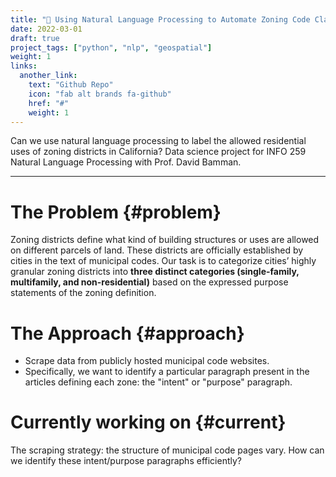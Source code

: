 ```yaml
---
title: "🚧 Using Natural Language Processing to Automate Zoning Code Classification"
date: 2022-03-01
draft: true
project_tags: ["python", "nlp", "geospatial"]
weight: 1
links:
  another_link:
    text: "Github Repo"
    icon: "fab alt brands fa-github"
    href: "#"
    weight: 1
---
```


Can we use natural language processing to label the allowed residential uses of zoning districts in California?
Data science project for INFO 259 Natural Language Processing with Prof. David Bamman.

---

# The Problem {#problem}

Zoning districts define what kind of building structures or uses are allowed on different parcels of land. These districts are officially established by cities in the text of municipal codes. Our task is to categorize cities’ highly granular zoning districts into **three distinct categories (single-family, multifamily, and non-residential)** based on the expressed purpose statements of the zoning definition.

# The Approach {#approach}

- Scrape data from publicly hosted municipal code websites.
- Specifically, we want to identify a particular paragraph present in the articles defining each zone: the "intent" or "purpose" paragraph.

# Currently working on {#current}

The scraping strategy: the structure of municipal code pages vary. How can we identify these intent/purpose paragraphs efficiently?
